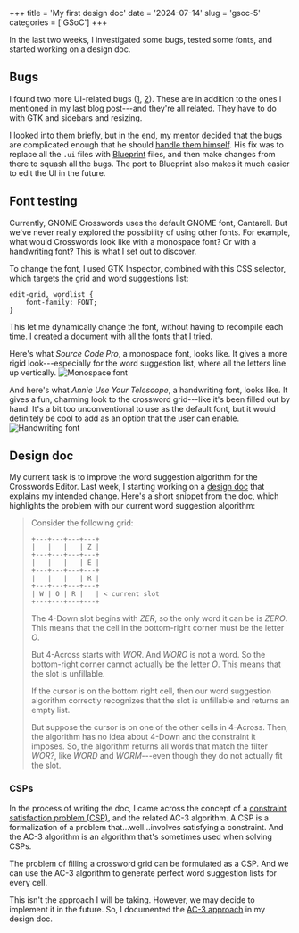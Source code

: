 +++
title      = 'My first design doc'
date       = '2024-07-14'
slug       = 'gsoc-5'
categories = ['GSoC']
+++

In the last two weeks, I investigated some bugs, tested some fonts, and started working on a design doc.


## Bugs

I found two more UI-related bugs ([1](https://gitlab.gnome.org/jrb/crosswords/-/issues/280), [2](https://gitlab.gnome.org/jrb/crosswords/-/issues/282)). These are in addition to the ones I mentioned in my last blog post---and they're all related. They have to do with GTK and sidebars and resizing.

I looked into them briefly, but in the end, my mentor decided that the bugs are complicated enough that he should [handle them himself](https://gitlab.gnome.org/jrb/crosswords/-/merge_requests/258). His fix was to replace all the `.ui` files with [Blueprint](https://gitlab.gnome.org/GNOME/blueprint-compiler) files, and then make changes from there to squash all the bugs. The port to Blueprint also makes it much easier to edit the UI in the future.


## Font testing

Currently, GNOME Crosswords uses the default GNOME font, Cantarell. But we've never really explored the possibility of using other fonts. For example, what would Crosswords look like with a monospace font? Or with a handwriting font? This is what I set out to discover.

To change the font, I used GTK Inspector, combined with this CSS selector, which targets the grid and word suggestions list:
```
edit-grid, wordlist {
    font-family: FONT;
}
```
This let me dynamically change the font, without having to recompile each time. I created a document with all the [fonts that I tried](https://pad.gnome.org/s/6mTne5Ehs).

Here's what *Source Code Pro*, a monospace font, looks like. It gives a more rigid look---especially for the word suggestion list, where all the letters line up vertically.
![Monospace font](https://victorma.ca/posts/gsoc-5/monospace.png)

And here's what *Annie Use Your Telescope*, a handwriting font, looks like. It gives a fun, charming look to the crossword grid---like it's been filled out by hand. It's a bit too unconventional to use as the default font, but it would definitely be cool to add as an option that the user can enable.
![Handwriting font](https://victorma.ca/posts/gsoc-5/handwriting.png)


## Design doc

My current task is to improve the word suggestion algorithm for the Crosswords Editor. Last week, I starting working on a [design doc](https://pad.gnome.org/s/OAL239g-o) that explains my intended change. Here's a short snippet from the doc, which highlights the problem with our current word suggestion algorithm:

> Consider the following grid:
> ```
> +---+---+---+---+
> |   |   |   | Z |
> +---+---+---+---+
> |   |   |   | E |
> +---+---+---+---+
> |   |   |   | R |
> +---+---+---+---+
> | W | O | R |   | < current slot
> +---+---+---+---+
> ```
> The 4-Down slot begins with *ZER*, so the only word it can be is *ZERO*. This means that the cell in the bottom-right corner must be the letter *O*.
>
> But 4-Across starts with *WOR*. And *WORO* is not a word. So the bottom-right corner cannot actually be the letter *O*. This means that the slot is unfillable.
>
> If the cursor is on the bottom right cell, then our word suggestion algorithm correctly recognizes that the slot is unfillable and returns an empty list.
>
> But suppose the cursor is on one of the other cells in 4-Across. Then, the algorithm has no idea about 4-Down and the constraint it imposes. So, the algorithm returns all words that match the filter *WOR?*, like *WORD* and *WORM*---even though they do not actually fit the slot.

### CSPs

In the process of writing the doc, I came across the concept of a [constraint satisfaction problem (CSP)](https://cs.uwaterloo.ca/~jhoey/teaching/cs486/lecture4-nup.pdf), and the related AC-3 algorithm. A CSP is a formalization of a problem that...well...involves satisfying a constraint. And the AC-3 algorithm is an algorithm that's sometimes used when solving CSPs.

The problem of filling a crossword grid can be formulated as a CSP. And we can use the AC-3 algorithm to generate perfect word suggestion lists for every cell.

This isn't the approach I will be taking. However, we may decide to implement it in the future. So, I documented the [AC-3 approach](https://pad.gnome.org/s/OAL239g-o#Grid-Level-algorithm) in my design doc.